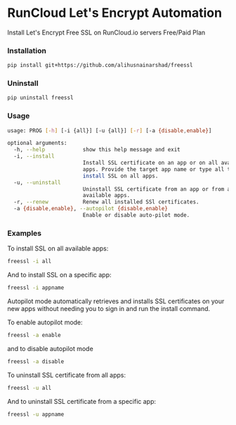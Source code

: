 
# RunCloud Let's Encrypt Automation
Install Let's Encrypt Free SSL on RunCloud.io servers Free/Paid Plan

### Installation
```bash
pip install git+https://github.com/alihusnainarshad/freessl
```

### Uninstall
```bash
pip uninstall freessl
```

### Usage
```bash
usage: PROG [-h] [-i {all}] [-u {all}] [-r] [-a {disable,enable}]

optional arguments:
  -h, --help            show this help message and exit
  -i, --install
                        Install SSL certificate on an app or on all available
                        apps. Provide the target app name or type all to
                        install SSL on all apps.
  -u, --uninstall
                        Uninstall SSL certificate from an app or from all
                        available apps.
  -r, --renew           Renew all installed SSl certificates.
  -a {disable,enable}, --autopilot {disable,enable}
                        Enable or disable auto-pilot mode.
```

### Examples
To install SSL on all available apps:
```bash
freessl -i all
```
And to install SSL on a specific app:
```bash
freessl -i appname
```

Autopilot mode automatically retrieves and installs SSL certificates on your new apps without needing you to sign in and run the install command.

To enable autopilot mode:
```bash
freessl -a enable

```
and to disable autopilot mode
```bash
freessl -a disable
```
To uninstall SSL certificate from all apps:
```bash
freessl -u all
```

And to uninstall SSL certificate from a specific app:
```bash
freessl -u appname
```
